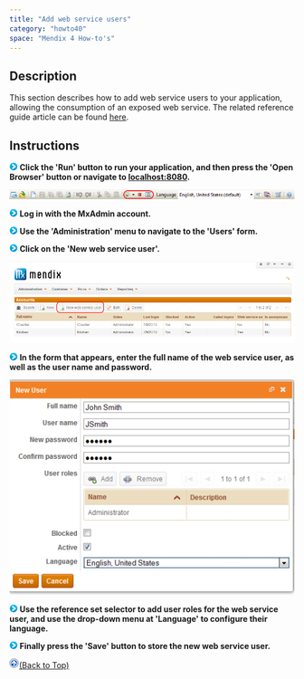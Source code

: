 ```yaml
---
title: "Add web service users"
category: "howto40"
space: "Mendix 4 How-to's"
---
```

## Description

This section describes how to add web service users to your application, allowing the consumption of an exposed web service. The related reference guide article can be found [here](https://world.mendix.com/display/NRG/Published+Web+Services).

## Instructions

![](attachments/819203/917932.png) **Click the 'Run' button to run your application, and then press the 'Open Browser' button or navigate to [localhost:8080](http://localhost:8080).**

![](attachments/2621607/2752826.png)

![](attachments/819203/917932.png) **Log in with the MxAdmin account.**

![](attachments/819203/917932.png) **Use the 'Administration' menu to navigate to the 'Users' form.**

![](attachments/819203/917932.png) **Click on the 'New web service user'.**

![](attachments/2621607/2752822.png)

![](attachments/819203/917932.png) **In the form that appears, enter the full name of the web service user, as well as the user name and password.**

![](attachments/2621607/2752821.png)

![](attachments/819203/917932.png) **Use the reference set selector to add user roles for the web service user, and use the drop-down menu at 'Language' to configure their language.**

![](attachments/819203/917932.png) **Finally press the 'Save' button to store the new web service user.**

[![](attachments/819203/917564.png)](Add+web+service+users)[(Back to Top)](Add+web+service+users)